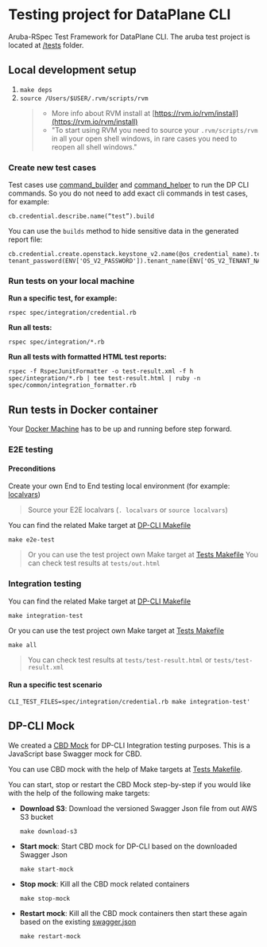# Testing project for DataPlane CLI
Aruba-RSpec Test Framework for DataPlane CLI. The aruba test project is located at [/tests](/tests) folder.

## Local development setup
1. `make deps`
2. `source /Users/$USER/.rvm/scripts/rvm`
    > * More info about RVM install at [https://rvm.io/rvm/install](https://rvm.io/rvm/install)
    > * "To start using RVM you need to source your `.rvm/scripts/rvm` in all your open shell windows, in rare cases you need to reopen all shell windows."

### Create new test cases
Test cases use [command_builder](spec/common/command_builder.rb) and [command_helper](spec/common/command_helpers.rb) to run the DP CLI commands. So you do not
need to add exact cli commands in test cases, for example:
```
cb.credential.describe.name(“test”).build
```

You can use the `builds` method to hide sensitive data in the generated report file:
```
cb.credential.create.openstack.keystone_v2.name(@os_credential_name).tenant_user(ENV['OS_V2_USERNAME']).
tenant_password(ENV['OS_V2_PASSWORD']).tenant_name(ENV['OS_V2_TENANT_NAME']).endpoint(ENV['OS_V2_ENDPOINT']).builds
```

### Run tests on your local machine
**Run a specific test, for example:**
```
rspec spec/integration/credential.rb
```

**Run all tests:**
```
rspec spec/integration/*.rb
```

**Run all tests with formatted HTML test reports:**
```
rspec -f RspecJunitFormatter -o test-result.xml -f h spec/integration/*.rb | tee test-result.html | ruby -n spec/common/integration_formatter.rb
```

## Run tests in Docker container
Your [Docker Machine](https://docs.docker.com/machine/reference/start/) has to be up and running before step forward.

### E2E testing
#### Preconditions
Create your own End to End testing local environment (for example: [localvars](localvars))
> Source your E2E localvars (`. localvars` or `source localvars`)

You can find the related Make target at [DP-CLI Makefile](../Makefile)
```
make e2e-test
```
> Or you can use the test project own Make target at [Tests Makefile](Makefile)
> You can check test results at `tests/out.html`

### Integration testing
You can find the related Make target at [DP-CLI Makefile](../Makefile)
```
make integration-test
```
Or you can use the test project own Make target at [Tests Makefile](Makefile)
```
make all
```
> You can check test results at `tests/test-result.html` or `tests/test-result.xml`

#### Run a specific test scenario
```
CLI_TEST_FILES=spec/integration/credential.rb make integration-test'
```

## DP-CLI Mock
We created a [CBD Mock](https://github.com/hortonworks/cloud-swagger-mock) for DP-CLI Integration testing purposes. This is a JavaScript base Swagger mock
 for CBD.

You can use CBD mock with the help of Make targets at [Tests Makefile](Makefile).

You can start, stop or restart the CBD Mock step-by-step if you would like with the help of the following make targets:
* **Download S3**: Download the versioned Swagger Json file from out AWS S3 bucket

    ```make download-s3```
* **Start mock**: Start CBD mock for DP-CLI based on the downloaded Swagger Json

    ```make start-mock```
* **Stop mock**: Kill all the CBD mock related containers

    ```make stop-mock```
* **Restart mock**: Kill all the CBD mock containers then start these again based on the existing [swagger.json](swagger.json)

    ```make restart-mock```